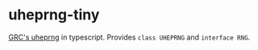 # uheprng-tiny

[GRC's uheprng](https://www.grc.com/otg/uheprng.htm) in typescript.
Provides `class UHEPRNG` and `interface RNG`.
